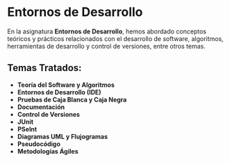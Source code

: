 # Entornos de Desarrollo

En la asignatura **Entornos de Desarrollo**, hemos abordado conceptos teóricos y prácticos relacionados con el desarrollo de software, algoritmos, herramientas de desarrollo y control de versiones, entre otros temas.

## Temas Tratados:

- **Teoría del Software y Algoritmos**
- **Entornos de Desarrollo (IDE)**
- **Pruebas de Caja Blanca y Caja Negra**
- **Documentación**
- **Control de Versiones**
- **JUnit**
- **PSeInt**
- **Diagramas UML y Flujogramas**
- **Pseudocódigo**
- **Metodologías Ágiles**


